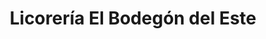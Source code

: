 ---
title: "Licorería El Bodegón del Este"
url: /caracas/licoreria-el-bodegon-del-este/
shop: alcohol
---